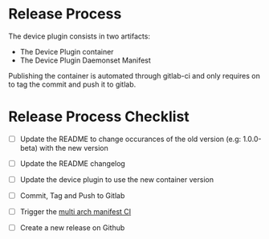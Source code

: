 # Release Process

The device plugin consists in two artifacts:
- The Device Plugin container
- The Device Plugin Daemonset Manifest

Publishing the container is automated through gitlab-ci and only requires on to tag the commit and push it to gitlab.

# Release Process Checklist
- [ ] Update the README to change occurances of the old version (e.g: 1.0.0-beta) with the new version
- [ ] Update the README changelog

- [ ] Update the device plugin to use the new container version
- [ ] Commit, Tag and Push to Gitlab
- [ ] Trigger the [multi arch manifest CI](https://gitlab.com/nvidia/container-images/dockerhub-manifests)

- [ ] Create a new release on Github

